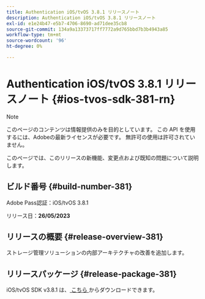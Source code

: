 ```yaml
---
title: Authentication iOS/tvOS 3.8.1 リリースノート
description: Authentication iOS/tvOS 3.8.1 リリースノート
exl-id: e1e24b47-e5b7-4706-8690-ad71dee35cb8
source-git-commit: 134a9a13373717ff7772a9d765bbd7b3b4943a85
workflow-type: tm+mt
source-wordcount: '96'
ht-degree: 0%

---
```


# Authentication iOS/tvOS 3.8.1 リリースノート {#ios-tvos-sdk-381-rn}

>[!NOTE]
>
>このページのコンテンツは情報提供のみを目的としています。 この API を使用するには、Adobeの最新ライセンスが必要です。 無許可の使用は許可されていません。

このページでは、このリリースの新機能、変更点および既知の問題について説明します。

## ビルド番号 {#build-number-381}

Adobe Pass認証：iOS/tvOS 3.8.1

リリース日：**26/05/2023**

## リリースの概要 {#release-overview-381}

ストレージ管理ソリューションの内部アーキテクチャの改善を追加します。

## リリースパッケージ {#release-package-381}

iOS/tvOS SDK v3.8.1 は、[ こちら ](https://tve.zendesk.com/hc/en-us/articles/204963209) からダウンロードできます。
